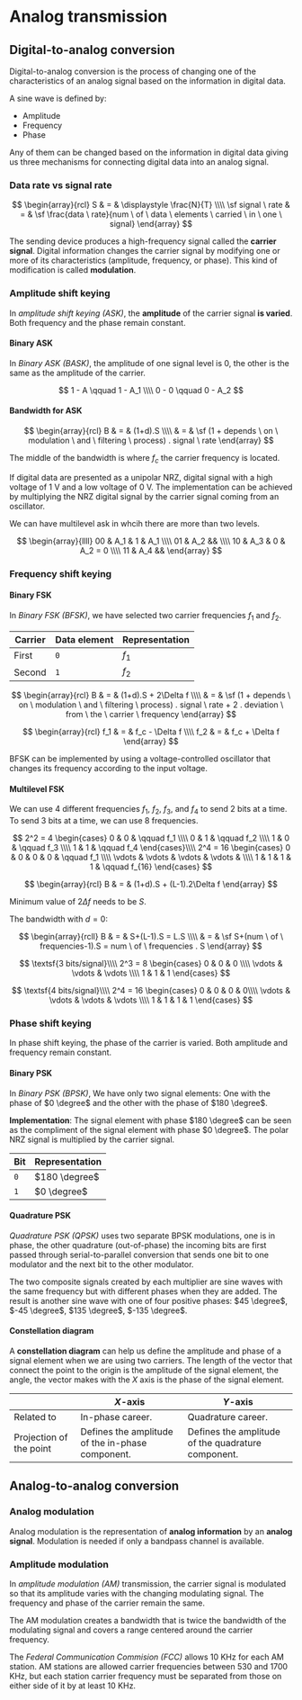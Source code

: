 # Analog transmission

## Digital-to-analog conversion

Digital-to-analog conversion is the process of changing one of the
characteristics of an analog signal based on the information in digital data.

A sine wave is defined by:

- Amplitude
- Frequency
- Phase

Any of them can be changed based on the information in digital data giving us
three mechanisms for connecting digital data into an analog signal.

### Data rate vs signal rate

$$
\begin{array}{rcl}
  S & = & \displaystyle \frac{N}{T} \\\\
  \sf signal \ rate & = & \sf \frac{data \ rate}{num \ of \ data \ elements \ carried \ in \ one \ signal}
\end{array}
$$

The sending device produces a high-frequency signal called the **carrier
signal**. Digital information changes the carrier signal by modifying one or
more of its characteristics (amplitude, frequency, or phase). This kind of
modification is called **modulation**.

### Amplitude shift keying

In *amplitude shift keying (ASK)*, the **amplitude** of the carrier signal **is
varied**. Both frequency and the phase remain constant.

#### Binary ASK

In *Binary ASK (BASK)*, the amplitude of one signal level is $0$, the other is
the same as the amplitude of the carrier.

$$
  1 - A \qquad 1 - A_1 \\\\
  0 - 0 \qquad 0 - A_2
$$

#### Bandwidth for ASK

$$
\begin{array}{rcl}
  B & = & (1+d).S \\\\
  & = & \sf (1 + depends \ on \ modulation \ and \ filtering \ process) . signal \ rate
\end{array}
$$

The middle of the bandwidth is where $f_c$ the carrier frequency is located.

If digital data are presented as a unipolar NRZ, digital signal with a high
voltage of $1$ V and a low voltage of $0$ V. The implementation can be achieved
by multiplying the NRZ digital signal by the carrier signal coming from an
oscillator.

We can have multilevel ask in whcih there are more than two levels.

$$
\begin{array}{llll}
  00 & A_1 & 1 & A_1 \\\\
  01 & A_2 && \\\\
  10 & A_3 & 0 & A_2 = 0 \\\\
  11 & A_4 &&
\end{array}
$$

### Frequency shift keying

#### Binary FSK

In *Binary FSK (BFSK)*, we have selected two carrier frequencies $f_1$
and $f_2$.

| Carrier | Data element | Representation |
| --- | --- | --- |
| First | `0` | $f_1$ |
| Second | `1` | $f_2$ |

$$
\begin{array}{rcl}
  B & = & (1+d).S + 2\Delta f \\\\
  & = & \sf (1 + depends \ on \ modulation \ and \ filtering \ process) . signal \ rate + 2 . deviation \ from \ the \ carrier \ frequency
\end{array}
$$

$$
\begin{array}{rcl}
  f_1 & = & f_c - \Delta f \\\\
  f_2 & = & f_c + \Delta f
\end{array}
$$

BFSK can be implemented by using a voltage-controlled oscillator that changes
its frequency according to the input voltage.

#### Multilevel FSK

We can use 4 different frequencies $f_1$, $f_2$, $f_3$, and $f_4$ to send 2 bits
at a time. To send 3 bits at a time, we can use 8 frequencies.

$$
2^2 = 4 \begin{cases}
   0 & 0 & \qquad f_1 \\\\
   0 & 1 & \qquad f_2 \\\\
   1 & 0 & \qquad f_3 \\\\
   1 & 1 & \qquad f_4
\end{cases}\\\\
2^4 = 16 \begin{cases}
   0 & 0 & 0 & 0 & \qquad f_1 \\\\
   \vdots & \vdots & \vdots & \vdots & \\\\
   1 & 1 & 1 & 1 & \qquad f_{16}
\end{cases}
$$

$$
\begin{array}{rcl}
  B & = & (1+d).S + (L-1).2\Delta f
\end{array}
$$

Minimum value of $2\Delta f$ needs to be $S$.

The bandwidth with $d=0$:

$$
\begin{array}{rcll}
  B & = & S+(L-1).S = L.S \\\\
  & = & \sf S+(num \ of \ frequencies-1).S = num \ of \ frequencies . S
\end{array}
$$

$$
\textsf{3 bits/signal}\\\\
2^3 = 8 \begin{cases}
   0 & 0 & 0 \\\\
   \vdots & \vdots & \vdots \\\\
   1 & 1 & 1
\end{cases}
$$

$$
\textsf{4 bits/signal}\\\\
2^4 = 16 \begin{cases}
   0 & 0 & 0 & 0\\\\
   \vdots & \vdots & \vdots & \vdots \\\\
   1 & 1 & 1 & 1
\end{cases}
$$

### Phase shift keying

In phase shift keying, the phase of the carrier is varied. Both amplitude and
frequency remain constant.

#### Binary PSK

In *Binary PSK (BPSK)*, We have only two signal elements: One with the phase
of $0 \degree$ and the other with the phase of $180 \degree$.

**Implementation**: The signal element with phase $180 \degree$ can be seen as
the compliment of the signal element with phase $0 \degree$. The polar NRZ
signal is multiplied by the carrier signal.

| Bit | Representation |
| --- | --- |
| `0` | $180 \degree$ |
| `1` | $0 \degree$ |

#### Quadrature PSK

*Quadrature PSK (QPSK)* uses two separate BPSK modulations, one is in phase, the
other quadrature (out-of-phase) the incoming bits are first passed through
serial-to-parallel conversion that sends one bit to one modulator and the next
bit to the other modulator.

The two composite signals created by each multiplier are sine waves with the
same frequency but with different phases when they are added. The result is
another sine wave with one of four positive phases: $45 \degree$, $-45 \degree$,
$135 \degree$, $-135 \degree$.

#### Constellation diagram

A **constellation diagram** can help us define the amplitude and phase of a
signal element when we are using two carriers. The length of the vector that
connect the point to the origin is the amplitude of the signal element, the
angle, the vector makes with the $X$ axis is the phase of the signal element.

| | $X$-axis | $Y$-axis |
| --- | --- | --- |
| Related to | In-phase career. | Quadrature career. |
| Projection of the point | Defines the amplitude of the in-phase component. | Defines the amplitude of the quadrature component. |

## Analog-to-analog conversion

### Analog modulation

Analog modulation is the representation of **analog information** by an **analog
signal**. Modulation is needed if only a bandpass channel is available.

### Amplitude modulation

In *amplitude modulation (AM)* transmission, the carrier signal is modulated so
that its amplitude varies with the changing modulating signal. The frequency and
phase of the carrier remain the same.

The AM modulation creates a bandwidth that is twice the bandwidth of the
modulating signal and covers a range centered around the carrier frequency.

The *Federal Communication Commision (FCC)* allows $10$ KHz for each AM station.
AM stations are allowed carrier frequencies between $530$ and $1700$ KHz, but
each station carrier frequency must be separated from those on either side of it
by at least $10$ KHz.
